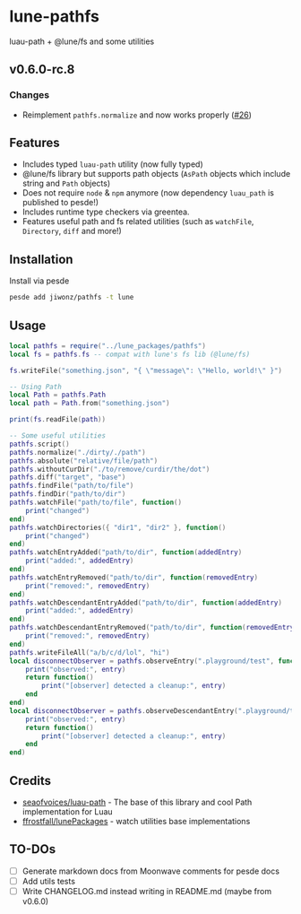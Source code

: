 # lune-pathfs
luau-path + @lune/fs and some utilities

## v0.6.0-rc.8
### Changes
- Reimplement `pathfs.normalize` and now works properly ([#26](https://github.com/jiwonz/lune-pathfs/pull/26))

## Features
- Includes typed `luau-path` utility (now fully typed)
- @lune/fs library but supports path objects (`AsPath` objects which include string and `Path` objects)
- Does not require `node` & `npm` anymore (now dependency `luau_path` is published to pesde!)
- Includes runtime type checkers via greentea.
- Features useful path and fs related utilities (such as `watchFile`, `Directory`, `diff` and more!)

## Installation
Install via pesde
```sh
pesde add jiwonz/pathfs -t lune
```

## Usage
```lua
local pathfs = require("../lune_packages/pathfs")
local fs = pathfs.fs -- compat with lune's fs lib (@lune/fs)

fs.writeFile("something.json", "{ \"message\": \"Hello, world!\" }")

-- Using Path
local Path = pathfs.Path
local path = Path.from("something.json")

print(fs.readFile(path))

-- Some useful utilities
pathfs.script()
pathfs.normalize("./dirty/./path")
pathfs.absolute("relative/file/path")
pathfs.withoutCurDir("./to/remove/curdir/the/dot")
pathfs.diff("target", "base")
pathfs.findFile("path/to/file")
pathfs.findDir("path/to/dir")
pathfs.watchFile("path/to/file", function()
	print("changed")
end)
pathfs.watchDirectories({ "dir1", "dir2" }, function()
	print("changed")
end)
pathfs.watchEntryAdded("path/to/dir", function(addedEntry)
	print("added:", addedEntry)
end)
pathfs.watchEntryRemoved("path/to/dir", function(removedEntry)
	print("removed:", removedEntry)
end)
pathfs.watchDescendantEntryAdded("path/to/dir", function(addedEntry)
	print("added:", addedEntry)
end)
pathfs.watchDescendantEntryRemoved("path/to/dir", function(removedEntry)
	print("removed:", removedEntry)
end)
pathfs.writeFileAll("a/b/c/d/lol", "hi")
local disconnectObserver = pathfs.observeEntry(".playground/test", function(entry)
	print("observed:", entry)
	return function()
		print("[observer] detected a cleanup:", entry)
	end
end)
local disconnectObserver = pathfs.observeDescendantEntry(".playground/test", function(entry)
	print("observed:", entry)
	return function()
		print("[observer] detected a cleanup:", entry)
	end
end)

```

## Credits
- [seaofvoices/luau-path](https://github.com/seaofvoices/luau-path) - The base of this library and cool Path implementation for Luau
- [ffrostfall/lunePackages](https://github.com/ffrostfall/lunePackages/blob/e6335a8c44957afbf1b00e3ecca37ac6a03af14d/watch/init.luau) - watch utilities base implementations

## TO-DOs
- [ ] Generate markdown docs from Moonwave comments for pesde docs
- [ ] Add utils tests
- [ ] Write CHANGELOG.md instead writing in README.md (maybe from v0.6.0)
